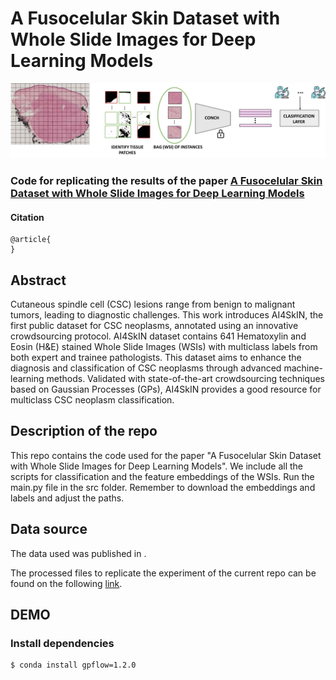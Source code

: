 # A Fusocelular Skin Dataset with Whole Slide Images for Deep Learning Models

![Approach](fig.png)

### Code for replicating the results of the paper [A Fusocelular Skin Dataset with Whole Slide Images for Deep Learning Models]()

#### Citation
~~~
@article{
}
~~~

## Abstract
Cutaneous spindle cell (CSC) lesions range from benign to malignant tumors, leading to diagnostic challenges. This work introduces AI4SkIN, the first public dataset for CSC neoplasms, annotated using an innovative crowdsourcing protocol. AI4SkIN dataset contains 641 Hematoxylin and Eosin (H\&E) stained Whole Slide Images (WSIs) with multiclass labels from both expert and trainee pathologists. This dataset aims to enhance the diagnosis and classification of CSC neoplasms through advanced machine-learning methods. Validated with state-of-the-art crowdsourcing techniques based on Gaussian Processes (GPs), AI4SkIN provides a good resource for multiclass CSC neoplasm classification.

 ## Description of the repo
 This repo contains the code used for the paper "A Fusocelular Skin Dataset with Whole Slide Images for Deep Learning Models". We include all the scripts for classification and the feature embeddings of the WSIs.
  Run the main.py file in the src folder. Remember to download the embeddings and labels and adjust the paths.
  
## Data source

The data used was published in .

The processed files to replicate the experiment of the current repo can be found on the following [link](https://drive.google.com/drive/folders/1yWT1aaQLiZAkAomtAdFlqlVWnRkhNrCu).



## DEMO
### Install dependencies

~~~
$ conda install gpflow=1.2.0
~~~
